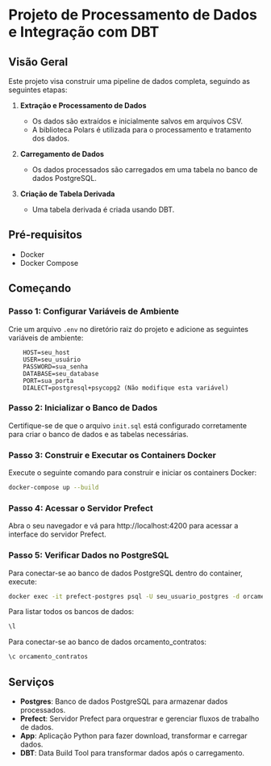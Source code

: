 # Projeto de Processamento de Dados e Integração com DBT

## Visão Geral

Este projeto visa construir uma pipeline de dados completa, seguindo as seguintes etapas:

1. **Extração e Processamento de Dados**
   - Os dados são extraídos e inicialmente salvos em arquivos CSV.
   - A biblioteca Polars é utilizada para o processamento e tratamento dos dados.

2. **Carregamento de Dados**
   - Os dados processados são carregados em uma tabela no banco de dados PostgreSQL.

3. **Criação de Tabela Derivada**
   - Uma tabela derivada é criada usando DBT.


## Pré-requisitos

- Docker
- Docker Compose

## Começando

### Passo 1: Configurar Variáveis de Ambiente

Crie um arquivo `.env` no diretório raiz do projeto e adicione as seguintes variáveis de ambiente:

```
    HOST=seu_host
    USER=seu_usuário
    PASSWORD=sua_senha
    DATABASE=seu_database
    PORT=sua_porta
    DIALECT=postgresql+psycopg2 (Não modifique esta variável)
```

### Passo 2: Inicializar o Banco de Dados

Certifique-se de que o arquivo `init.sql` está configurado corretamente para criar o banco de dados e as tabelas necessárias.

### Passo 3: Construir e Executar os Containers Docker

Execute o seguinte comando para construir e iniciar os containers Docker:

```sh
docker-compose up --build
```

### Passo 4: Acessar o Servidor Prefect

Abra o seu navegador e vá para http://localhost:4200 para acessar a interface do servidor Prefect.

### Passo 5: Verificar Dados no PostgreSQL

Para conectar-se ao banco de dados PostgreSQL dentro do container, execute:

```sh
docker exec -it prefect-postgres psql -U seu_usuario_postgres -d orcamento_contratos
```

Para listar todos os bancos de dados:

```sh
\l
```

Para conectar-se ao banco de dados orcamento_contratos:

```sh
\c orcamento_contratos
```

## Serviços

- **Postgres**: Banco de dados PostgreSQL para armazenar dados processados.
- **Prefect**: Servidor Prefect para orquestrar e gerenciar fluxos de trabalho de dados.
- **App**: Aplicação Python para fazer download, transformar e carregar dados.
- **DBT**: Data Build Tool para transformar dados após o carregamento.